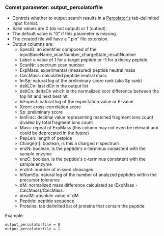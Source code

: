 ### Comet parameter: output_percolatorfile

- Controls whether to output search results in a [Percolator's](http://percolator.ms)
tab-delimited input format.
- Valid values are 0 (do not output) or 1 (output).
- The default value is "0" if this parameter is missing.
- The created file will have a ".pin" file extension.
- Output columns are:
  - SpecID: an identifier composed of the inputBaseName_scanNumber_chargeState_resultNumber
  - Label: a value of 1 for a target peptide or -1 for a decoy peptide
  - ScanNr: spectrum scan number
  - ExpMass: experimental (measured) peptide neutral mass
  - CalcMass: calculated peptide neutral mass
  - lnrSp: natural log of the preliminary score rank (aka Sp rank)
  - deltLCn:  last dCn in the output list 
  - deltCn:  deltaCn which is the normalized xcor difference between the top hit and next best hit
  - lnExpect:  natural log of the expectation value or E-value
  - Xcorr:  cross-correlation score
  - Sp:  preliminary score
  - IonFrac:  decimal value representing matched fragment ions count divided by total fragment ions count
  - Mass:  repeat of ExpMass (this column may not even be relevant and could be deprecated in the future) 
  - PepLen:  length of petpide
  - Charge[n]:  boolean, is this a charged n spectrum
  - enzN: boolean, is the peptide's n-terminus consistent with the sample enzyme
  - enzC: boolean, is the peptide's c-terminus consistent with the sample enzyme
  - enzInt: number of missed cleavages
  - lnNumSp: natural log of the number of analyzed peptides within the precursor tolerance
  - dM: normalized mass difference calculated as (ExpMass - CalcMass)/CalcMass.
  - absdM: absolute value of dM
  - Peptide: peptide sequence
  - Proteins: tab delimited list of proteins that contain the peptide

Example:
```
output_percolatorfile = 0
output_percolatorfile = 1
```
